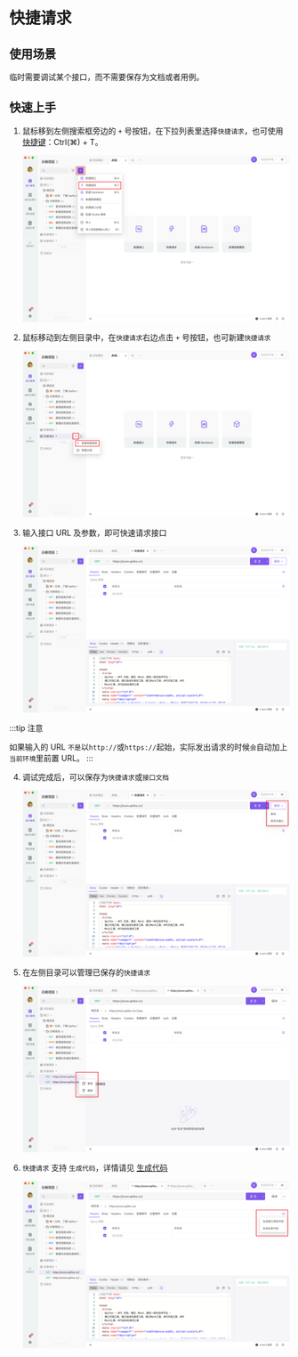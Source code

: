 # 快捷请求

## 使用场景

临时需要调试某个接口，而不需要保存为文档或者用例。

## 快速上手

1. 鼠标移到左侧搜索框旁边的 `+` 号按钮，在下拉列表里选择`快捷请求`，也可使用 [快捷键](/user-interface/shortcuts)：Ctrl(⌘) + T。

   <img src="../assets/img/api-manage/quick-debug-1.png"/>

2. 鼠标移动到左侧目录中，在`快捷请求`右边点击 `+` 号按钮，也可新建`快捷请求`

   <img src="../assets/img/api-manage/quick-debug-2.png" />

3. 输入接口 URL 及参数，即可快速请求接口

   <img src="../assets/img/api-manage/quick-debug-3.png"/>

:::tip 注意

如果输入的 URL `不是`以`http://`或`https://`起始，实际发出请求的时候`会`自动加上`当前环境`里前置 URL。
:::

4. 调试完成后，可以保存为`快捷请求`或`接口文档`

   <img src="../assets/img/api-manage/quick-debug-4.png" />

5. 在左侧目录可以管理已保存的`快捷请求`

   <img src="../assets/img/api-manage/quick-debug-5.png"  />

6. `快捷请求` 支持 `生成代码`，详情请见 [生成代码](./code-generator/)

   <img src="../assets/img/api-manage/quick-debug-6.png"  />

